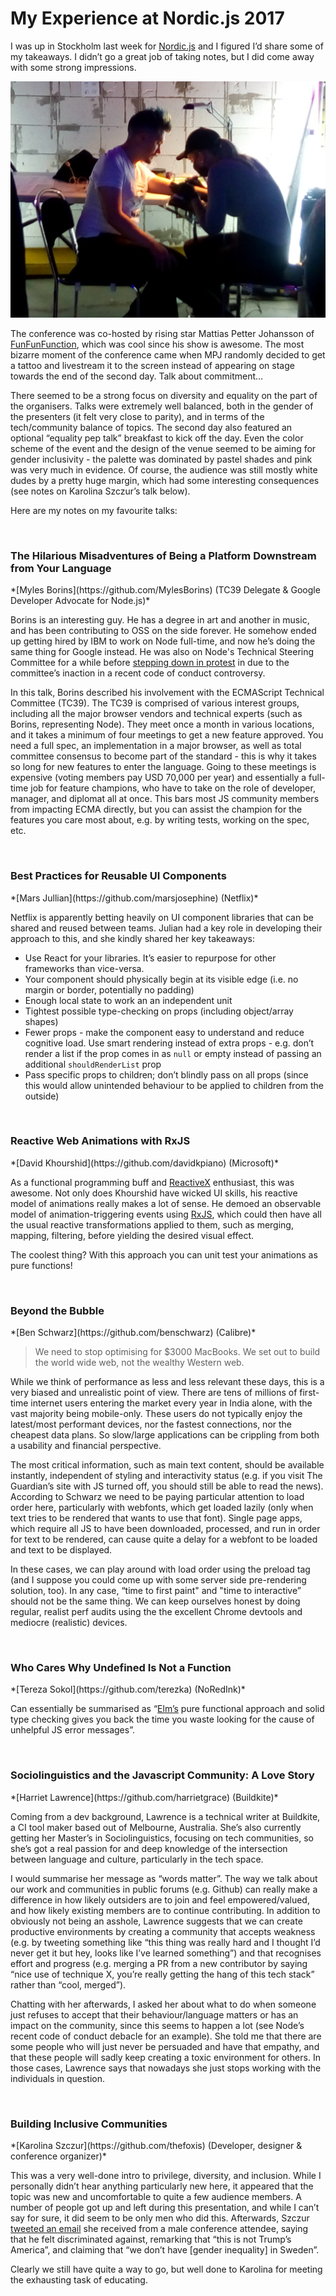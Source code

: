 My Experience at Nordic.js 2017
==============

I was up in Stockholm last week for [Nordic.js](http://nordicjs.com/) and I figured I’d share some of my takeaways. I didn’t go a great job of taking notes, but I did come away with some strong impressions.

![MPJ gets a tattoo](/assets/mpj_tattoo.jpg)

The conference was co-hosted by rising star Mattias Petter Johansson of [FunFunFunction](https://www.youtube.com/channel/UCO1cgjhGzsSYb1rsB4bFe4Q), which was cool since his show is awesome. The most bizarre moment of the conference came when MPJ randomly decided to get a tattoo and livestream it to the screen instead of appearing on stage towards the end of the second day. Talk about commitment…

There seemed to be a strong focus on diversity and equality on the part of the organisers. Talks were extremely well balanced, both in the gender of the presenters (it felt very close to parity), and in terms of the tech/community balance of topics. The second day also featured an optional “equality pep talk” breakfast to kick off the day. Even the color scheme of the event and the design of the venue seemed to be aiming for gender inclusivity - the palette was dominated by pastel shades and pink was very much in evidence. Of course, the audience was still mostly white dudes by a pretty huge margin, which had some interesting consequences (see notes on Karolina Szczur’s talk below).

Here are my notes on my favourite talks:

<br/>

<h3>The Hilarious Misadventures of Being a Platform Downstream from Your Language</h3>
*[Myles Borins](https://github.com/MylesBorins) (TC39 Delegate & Google Developer Advocate for Node.js)*

Borins is an interesting guy. He has a degree in art and another in music, and has been contributing to OSS on the side forever. He somehow ended up getting hired by IBM to work on Node full-time, and now he’s doing the same thing for Google instead. He was also on Node's Technical Steering Committee for a while before [stepping down in protest](https://medium.com/@mylesborins/effective-immediately-i-am-stepping-down-from-the-nodejs-tsc-3df37c6ccbae) in due to the committee’s inaction in a recent code of conduct controversy.

In this talk, Borins described his involvement with the ECMAScript Technical Committee (TC39). The TC39 is comprised of various interest groups, including all the major browser vendors and technical experts (such as Borins, representing Node). They meet once a month in various locations, and it takes a minimum of four meetings to get a new feature approved. You need a full spec, an implementation in a major browser, as well as total committee consensus to become part of the standard - this is why it takes so long for new features to enter the language. Going to these meetings is expensive (voting members pay USD 70,000 per year) and essentially a full-time job for feature champions, who have to take on the role of developer, manager, and  diplomat all at once. This bars most JS community members from impacting ECMA directly, but you can assist the champion for the features you care most about, e.g. by writing tests, working on the spec, etc.

<br />
<h3>Best Practices for Reusable UI Components</h3>
*[Mars Jullian](https://github.com/marsjosephine) (Netflix)*

Netflix is apparently betting heavily on UI component libraries that can be shared and reused between teams. Julian had a key role in developing their approach to this, and she kindly shared her key takeaways:

- Use React for your libraries. It’s easier to repurpose for other frameworks than vice-versa.
- Your component should physically begin at its visible edge (i.e. no margin or border, potentially no padding)
- Enough local state to work an an independent unit
- Tightest possible type-checking on props (including object/array shapes)
- Fewer props - make the component easy to understand and reduce cognitive load. Use smart rendering instead of extra props - e.g. don’t render a list if the prop comes in as `null` or empty instead of passing an additional `shouldRenderList` prop
- Pass specific props to children; don’t blindly pass on all props (since this would allow unintended behaviour to be applied to children from the outside)

<br/>
<h3>Reactive Web Animations with RxJS</h3>
*[David Khourshid](https://github.com/davidkpiano) (Microsoft)*

As a functional programming buff and [ReactiveX](http://reactivex.io/) enthusiast, this was awesome. Not only does Khourshid have wicked UI skills, his reactive model of animations really makes a lot of sense. He demoed an observable model of animation-triggering events using [RxJS](https://github.com/Reactive-Extensions/RxJS), which could then have all the usual reactive transformations applied to them, such as merging, mapping, filtering, before yielding the desired visual effect.

The coolest thing? With this approach you can unit test your animations as pure functions!

<br/>
<h3>Beyond the Bubble</h3>
*[Ben Schwarz](https://github.com/benschwarz) (Calibre)*

> We need to stop optimising for $3000 MacBooks.
> We set out to build the world wide web, not the wealthy Western web.

While we think of performance as less and less relevant these days, this is a very biased and unrealistic point of view. There are tens of millions of first-time internet users entering the market every year in India alone, with the vast majority being mobile-only. These users do not typically enjoy the latest/most performant devices, nor the fastest connections, nor the cheapest data plans. So slow/large applications can be crippling from both a usability and financial perspective.

The most critical information, such as main text content, should be available instantly, independent of styling and interactivity status (e.g. if you visit The Guardian’s site with JS turned off, you should still be able to read the news). According to Schwarz we need to be paying particular attention to load order here, particularly with webfonts, which get loaded lazily (only when text tries to be rendered that wants to use that font). Single page apps, which require all JS to have been downloaded, processed, and run in order for text to be rendered, can cause quite a delay for a webfont to be loaded and text to be displayed.

In these cases, we can play around with load order using the preload tag (and I suppose you could come up with some server side pre-rendering solution, too). In any case, “time to first paint" and "time to interactive” should not be the same thing. We can keep ourselves honest by doing regular, realist perf audits using the the excellent Chrome devtools and mediocre (realistic) devices.

<br/>
<h3>Who Cares Why Undefined Is Not a Function</h3>
*[Tereza Sokol](https://github.com/terezka) (NoRedInk)*

Can essentially be summarised as “[Elm’s](http://elm-lang.org/) pure functional approach and solid type checking gives you back the time you waste looking for the cause of unhelpful JS error messages”.

<br/>
<h3>Sociolinguistics and the Javascript Community: A Love Story</h3>
*[Harriet Lawrence](https://github.com/harrietgrace) (Buildkite)*

Coming from a dev background, Lawrence is a technical writer at Buildkite, a CI tool maker based out of Melbourne, Australia. She’s also currently getting her Master’s in Sociolinguistics, focusing on tech communities, so she’s got a real passion for and deep knowledge of the intersection between language and culture, particularly in the tech space.

I would summarise her message as “words matter”. The way we talk about our work and communities in public forums (e.g. Github) can really make a difference in how likely outsiders are to join and feel empowered/valued, and how likely existing members are to continue contributing. In addition to obviously not being an asshole, Lawrence suggests that we can create productive environments by creating a community that accepts weakness (e.g. by tweeting something like “this thing was really hard and I thought I’d never get it but hey, looks like I’ve learned something”) and that recognises effort and progress (e.g. merging a PR from a new contributor by saying “nice use of technique X, you’re really getting the hang of this tech stack” rather than “cool, merged”).

Chatting with her afterwards, I asked her about what to do when someone just refuses to accept that their behaviour/language matters or has an impact on the community, since this seems to happen a lot (see Node’s recent code of conduct debacle for an example). She told me that there are some people who will just never be persuaded and have that empathy, and that these people will sadly keep creating a toxic environment for others. In those cases, Lawrence says that nowadays she just stops working with the individuals in question.

<br/>
<h3>Building Inclusive Communities</h3>
*[Karolina Szczur](https://github.com/thefoxis) (Developer, designer & conference organizer)*

This was a very well-done intro to privilege, diversity, and inclusion. While I personally didn’t hear anything particularly new here, it appeared that the topic was new and uncomfortable to quite a few audience members. A number of people got up and left during this presentation, and while I can’t say for sure, it did seem to be only men who did this. Afterwards, Szczur [tweeted an email](https://twitter.com/fox/status/906375321045405696) she received from a male conference attendee, saying that he felt discriminated against, remarking that “this is not Trump’s America”, and claiming that “we don’t have [gender inequality] in Sweden”.

Clearly we still have quite a way to go, but well done to Karolina for meeting the exhausting task of educating.